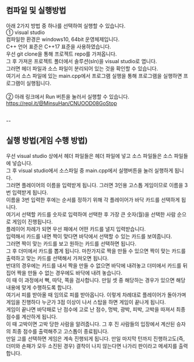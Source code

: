 <h2>컴파일 및 실행방법</h2>

아래 2가지 방법 중 하나를 선택하여 실행할 수 있습니다.<br>
① visual studio <br>
컴파일한 환경은 windows10, 64bit 운영체제입니다.<br>
C++ 언어 표준은 C++17 표준을 사용하였습니다.<br>
우선 git clone을 통해 프로젝트 repo를 가져옵니다.<br>
그 후 가져온 프로젝트 폴더에서 솔루션(sln)을 visual studio로 엽니다.<br>
그러면 헤더 파일과 소스 파일이 분리되어 있는 것을 확인할 수 있습니다.<br>
여기서 소스 파일에 있는 main.cpp에서 프로그램 실행을 통해 프로그램을 실행하면 프로그램이 실행됩니다.<br>
<br>
② 아래 링크에서 Run 버튼을 눌러서 실행할 수 있습니다.<br>
https://repl.it/@MinsuHan/CNUOOD08GoStop

<br>--

<h2>실행 방법(게임 수행 방법)</h2>

우선 visual studio 상에서 헤더 파일들은 헤더 파일에 넣고 소스 파일들은 소스 파일들에 넣습니다.<br>
그 후 visual studio에서 소스파일 중 main.cpp에서 실행버튼을 눌러 실행하게 됩니다.<br>
그러면 플레이어의 이름을 입력받게 됩니다. 그러면 3인용 고스톱 게임이므로 이름을 3번 입력받게 됩니다.<br>
이름을 3번 입력한 후에는 순서를 정하기 위해 각 플레이어가 바닥 카드를 선택하게 됩니다.<br>
여기서 선택할 카드를 숫자로 입력하여 선택한 후 가장 큰 숫자(월)을 선택한 사람 순으로 게임이 진행됩니다.<br>
플레이어 차례가 되면 우선 패에서 어떤 카드를 낼지 입력받습니다.<br>
입력해서 카드를 내면 짝이 맞다면 바닥에서 선택할 수 있는 카드를 보여줍니다.<br>
그러면 짝이 맞는 카드를 보고 원하는 카드를 선택하면 됩니다.<br>
그 후 더미에서 카드를 뽑게 됩니다. 마찬가지로 짝을 만들 수 있으면 짝이 맞는 카드를 출력하고 맞는 카드를 선택해서 가져오면 됩니다.<br>
반대의 경우에는 카드를 내서 짝을 만들 수 없으면 바닥에 내려놓고 더미에서 카드를 뒤집어 짝을 만들 수 없는 경우에도 바닥에 내려 놓습니다.<br>
이 때 이 과정에서 뻑, 따닥, 쪽을 검사합니다. 만일 셋 중 해당하는 경우가 있으면 해당 내용에 맞게 수행하도록 합니다.<br>
여기서 피를 받아올 때 임의로 피를 받아옵니다. 이렇게 차례대로 플레이어가 돌아가며 게임을 진행하다 누군가 3점 이상이 나서 스탑을 하면 게임이 끝나게 됩니다.<br>
게임이 끝나면 바닥패로 난 점수에 고로 난 점수, 멍박, 광박, 피박, 고박을 따져서 최종 점수를 계산하게 됩니다.<br>
이 때 고박이면 고박 당한 사람을 알려줍니다. 그 후 진 사람들의 입장에서 계산된 승자의 최종 점수를 출력해주고 고스톱이 종료됩니다.<br>
만일 고를 선택하면 게임은 계속 진행되게 됩니다. 만일 마지막 턴까지 진행하고도(즉, 더미와 손패가 모두 소진된 경우) 결착이 나지 않는다면 나가리 판이라고 메세지를 출력합니다.<br>
